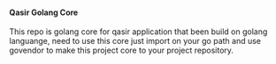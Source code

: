#### Qasir Golang Core

This repo is golang core for qasir application that been build on golang languange, need to use this core just import on your go path and use govendor to make this project core to your project repository.